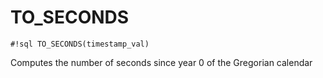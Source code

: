 # TO_SECONDS


`#!sql TO_SECONDS(timestamp_val)`

Computes the number of seconds since year 0 of the Gregorian calendar

